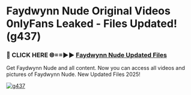 # Faydwynn Nude Original Videos 0nlyFans Leaked - Files Updated! (g437)

<h3>🔴 CLICK HERE 🌐==►► <a href="https://tinyurl.com/y5r63du9" rel="nofollow">Faydwynn Nude Updated Files</a></h3>

Get Faydwynn Nude and all content. Now you can access all videos and pictures of Faydwynn Nude. New Updated Files 2025!

[![g437](https://i.imgur.com/UVo9nyh.gif)](https://tinyurl.com/y5r63du9)
